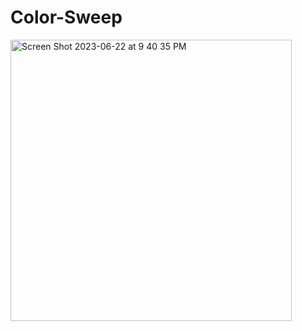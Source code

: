 # Color-Sweep


<img width="450" alt="Screen Shot 2023-06-22 at 9 40 35 PM" src="https://github.com/ThomasDillard1/Color-Sweep/assets/67171872/cbfb8256-6622-4661-8707-2311b35951f7">
